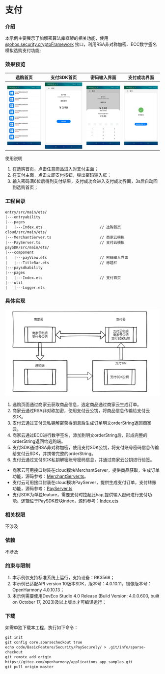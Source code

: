 # 支付

### 介绍

本示例主要展示了加解密算法库框架的相关功能，使用[@ohos.security.cryptoFramework](https://gitee.com/openharmony/docs/blob/master/zh-cn/application-dev/reference/apis-crypto-architecture-kit/js-apis-cryptoFramework.md)
接口，利用RSA非对称加密、ECC数字签名模拟选购支付功能;

### 效果预览

| 选购首页                          | 支付SDK首页                               | 密码输入界面                                            | 支付成功界面                                           |
|-------------------------------|---------------------------------------|---------------------------------------------------|--------------------------------------------------|
| ![main](sceenshots/main.jpeg) | ![calendar](sceenshots/pay_main.jpeg) | ![text_processing1](sceenshots/pay_password.jpeg) | ![text_processing1](sceenshots/pay_success.jpeg) |

使用说明

1. 在选购首页，点击任意商品进入对支付主面；
2. 在支付主面，点击立即支付按钮，弹出密码输入框；
3. 输入密码满6位后得到支付结果，支付成功会进入支付成功界面，3s后自动回到选购首页；

### 工程目录

```
entry/src/main/ets/
|---entryability
|---pages
|   |---Index.ets                          // 选购首页
cloud/src/main/ets/
|---MerchantServer.ts                      // 商家云模拟
|---PayServer.ts                           // 支付云模拟
paySDK/src/main/ets/
|---component
|   |---payView.ets                        // 密码输入界面
|   |---TitleBar.ets                       // 标题栏
|---paysdkability
|---pages
|   |---Index.ets                          // 支付首页
|---util
|   |---Logger.ets
```

### 具体实现

![main](sceenshots/software_architecture.png)

1. 选购页面通过商家云获取商品信息，选定商品通过商家云生成订单。
2. 商家云通过RSA非对称加密，使用支付云公钥，将商品信息传输给支付云SDK。
3. 支付云通过支付云私钥解密获得消息后生成订单明文orderString返回商家云。
4. 商家云通过ECC进行数字签名，添加到明文orderString后，形成完整的orderString返回给选购端。
5. 支付SDK通过RSA非对称加密，使用支付SDK公钥，将支付账号密码信息传输给支付云SDK，并携带完整的orderString。
6. 支付云通过支付SDK私钥解密账号密码信息，并通过商家云公钥进行验签。

- 商家云可用接口封装在cloud模块MerchantServer，提供商品获取，生成订单功能，源码参考：[MerchantServer.ts](cloud/src/main/ets/MerchantServer.ts)。
- 支付云可用接口封装在cloud模块PayServer，提供生成支付订单，支付转账功能，源码参考：[PayServer.ts](cloud/src/main/ets/PayServer.ts)
- 支付SDK为单独feature，需要支付时拉起此hap,提供输入密码进行支付功能。逻辑位于PaySDK模块index，源码参考：[Index.ets](paySDK/src/main/ets/pages/Index.ets)

### 相关权限

不涉及

### 依赖

不涉及

### 约束与限制

1. 本示例仅支持标准系统上运行，支持设备：RK3568；
2. 本示例已适配API version 10版本SDK，版本号：4.0.10.11，镜像版本号：OpenHarmony 4.0.10.13；
3. 本示例需要使用DevEco Studio 4.0 Release (Build Version: 4.0.0.600, built on October 17, 2023)及以上版本才可编译运行；

### 下载

如需单独下载本工程，执行如下命令：

```
git init
git config core.sparsecheckout true
echo code/BasicFeature/Security/PaySecurely/ > .git/info/sparse-checkout
git remote add origin https://gitee.com/openharmony/applications_app_samples.git
git pull origin master

```